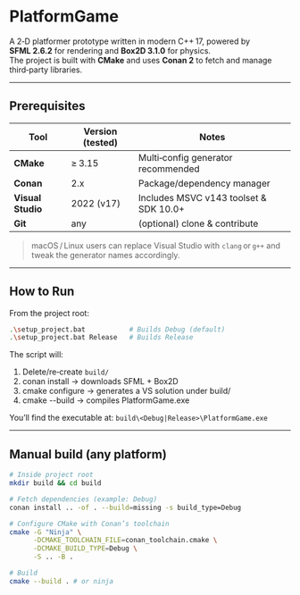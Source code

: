 # PlatformGame

A 2‑D platformer prototype written in modern C++ 17, powered by **SFML 2.6.2** for rendering and **Box2D 3.1.0** for physics.  
The project is built with **CMake** and uses **Conan 2** to fetch and manage third‑party libraries.

---

## Prerequisites

| Tool            | Version (tested) | Notes                                  |
|-----------------|------------------|----------------------------------------|
| **CMake**       | ≥ 3.15           | Multi‑config generator recommended     |
| **Conan**       | 2.x              | Package/dependency manager             |
| **Visual Studio** | 2022 (v17)      | Includes MSVC v143 toolset & SDK 10.0+ |
| **Git**         | any              | (optional) clone & contribute          |

> macOS / Linux users can replace Visual Studio with `clang` or `g++` and tweak the generator names accordingly.

---

## How to Run

From the project root:

```bash
.\setup_project.bat           # Builds Debug (default)
.\setup_project.bat Release   # Builds Release
```

The script will:
1. Delete/re‑create `build/`
2. conan install → downloads SFML + Box2D
3. cmake configure → generates a VS solution under build/
4. cmake --build → compiles PlatformGame.exe

You’ll find the executable at:
`build\<Debug|Release>\PlatformGame.exe`

---

## Manual build (any platform)

```bash
# Inside project root
mkdir build && cd build

# Fetch dependencies (example: Debug)
conan install .. -of . --build=missing -s build_type=Debug

# Configure CMake with Conan’s toolchain
cmake -G "Ninja" \
      -DCMAKE_TOOLCHAIN_FILE=conan_toolchain.cmake \
      -DCMAKE_BUILD_TYPE=Debug \
      -S .. -B .

# Build
cmake --build . # or ninja
```